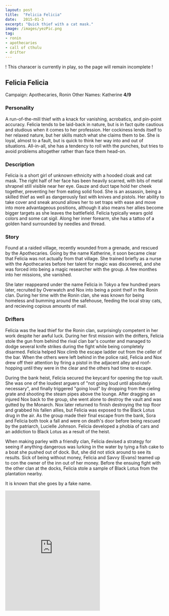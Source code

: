 ```yaml
---
layout: post
title:  "Felicia Felicia"
date:   2015-01-3
excerpt: "Quick thief with a cat mask."
image: /images/yezPic.png
tag:
- ronin
- apothecaries
- call of cthulu
- drifter 
---
```


! This characer is currently in play, so the page will remain incomplete !

## Felicia Felicia
Campaign: Apothecaries, Ronin
Other Names: Katherine
**4/9**

### Personality
A run-of-the-mill thief with a knack for vanishing, acrobatics, and pin-point accuracy. Felicia tends to be laid-back in nature, but is in fact quite cautious and studious when it comes to her profession. Her cockiness lends itself to her relaxed nature, but her skills match what she claims them to be. She is loyal, almost to a fault, but is quick to think her way into and out of situations. All-in-all, she has a tendency to roll with the punches, but tries to avoid problems altogether rather than face them head-on.

### Description
Felicia is a short girl of unknown ethnicity with a hooded cloak and cat mask. The right half of her face has been heavily scarred, with bits of metal shrapnel still visible near her eye. Gauze and duct tape hold her cheek together, preventing her from eating solid food. She is an assassin, being a skilled thief as well as dangerously fast with knives and pistols. Her ability to take cover and sneak around allows her to set traps with ease and move into more advantageous positions, although it also means her allies become bigger targets as she leaves the battlefield. Felicia typically wears gold colors and some cat sigil. Along her inner forearm, she has a tattoo of a golden hand surrounded by needles and thread.

### Story
Found at a raided village, recently wounded from a grenade, and rescued by the Apothecaries. Going by the name Katherine, it soon became clear that Felicia was not actually from that village. She trained briefly as a nurse with the Apothecaries before her talent for magic was discovered, and she was forced into being a magic researcher with the group. A few monthes into her missions, she vanished.

She later reappeared under the name Felicia in Tokyo a few hundred years later, recruited by Overwatch and Nox into being a point theif in the Ronin clan. During her time with the Ronin clan, she was known for being homeless and bumming around the safehouse, feeding the local stray cats, and recieving copious amounts of mail.

### Drifters
Felicia was the lead thief for the Ronin clan, surprisingly competent in her work despite her awful luck. During her first mission with the drifters, Felicia stole the gun from behind the rival clan bar's counter and managed to dodge several knife strikes during the fight while being completely disarmed. Felicia helped Nox climb the escape ladder out from the celler of the bar. When the others were left behind in the police raid, Felicia and Nox drew off their attention by firing a pistol in the adjacent alley and roof-hopping until they were in the clear and the others had time to escape.

During the bank heist, Felicia secured the keycard for opening the top vault. She was one of the loudest arguers of "not going loud until absolutely necessary", and finally triggered "going loud" by dropping from the cieling grate and shooting the steam pipes above the lounge. After dragging an injured Nox back to the group, she went alone to destroy the vault and was gutted by the Monarch. Nox later returned to finish destroying the top floor and grabbed his fallen allies, but Felicia was exposed to the Black Lotus drug in the air. As the group made their final escape from the bank, Sora and Felicia both took a fall and were on death's door before being rescued by the patriarch, Lucielle Johnson. Felicia developed a phobia of cars and an addiction to Black Lotus as a result of the heist.

When making parley with a friendly clan, Felicia devised a strategy for seeing if anything dangerous was lurking in the water by tying a fish cake to a boat she pushed out of dock. But, she did not stick around to see its results. Sick of being without money, Felicia and Savvy (Evans) teamed up to con the owner of the inn out of her money. Before the ensuing fight with the other clan at the docks, Felicia stole a sample of Black Lotus from the plantation nearby.

It is known that she goes by a fake name.

<iframe src="https://open.spotify.com/embed/user/isittooshortornotavailable/playlist/1P6tBvJBuzQs5WjXTVOF2z" width="300" height="380" frameborder="0" allowtransparency="true" allow="encrypted-media"></iframe>
